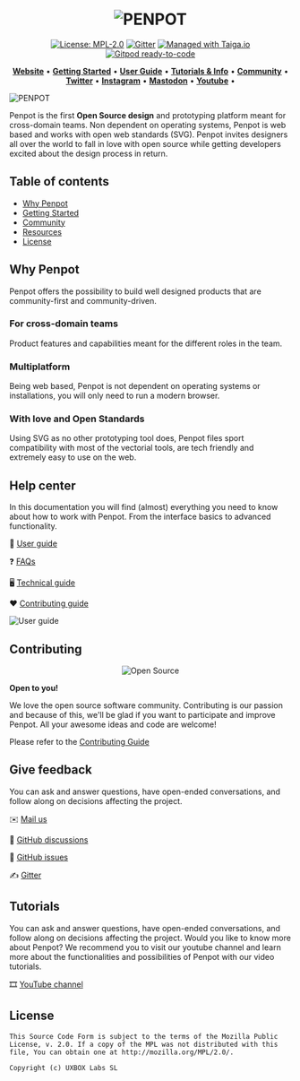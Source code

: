 
[uri_license]: https://www.mozilla.org/en-US/MPL/2.0
[uri_license_image]: https://img.shields.io/badge/MPL-2.0-blue.svg

<h1 align="center">
  <br>
  <img src="https://penpot.app/images/readme/readme-logo.jpg" alt="PENPOT">
</h1>

<p align="center"><a href="https://www.mozilla.org/en-US/MPL/2.0" rel="nofollow"><img src="https://camo.githubusercontent.com/3fcf3d6b678ea15fde3cf7d6af0e242160366282d62a7c182d83a50bfee3f45e/68747470733a2f2f696d672e736869656c64732e696f2f62616467652f4d504c2d322e302d626c75652e737667" alt="License: MPL-2.0" data-canonical-src="https://img.shields.io/badge/MPL-2.0-blue.svg" style="max-width:100%;"></a>
<a href="https://gitter.im/penpot/community" rel="nofollow"><img src="https://camo.githubusercontent.com/5b0aecb33434f82a7b158eab7247544235ada0cf7eeb9ce8e52562dd67f614b7/68747470733a2f2f6261646765732e6769747465722e696d2f736572656e6f2d78797a2f636f6d6d756e6974792e737667" alt="Gitter" data-canonical-src="https://badges.gitter.im/sereno-xyz/community.svg" style="max-width:100%;"></a>
<a href="https://tree.taiga.io/project/penpot/" title="Managed with Taiga.io" rel="nofollow"><img src="https://camo.githubusercontent.com/4a1d1112f0272e3393b1e8da312ff4435418e9e2eb4c0964881e3680f90a653c/68747470733a2f2f696d672e736869656c64732e696f2f62616467652f6d616e61676564253230776974682d54414947412e696f2d3730396631342e737667" alt="Managed with Taiga.io" data-canonical-src="https://img.shields.io/badge/managed%20with-TAIGA.io-709f14.svg" style="max-width:100%;"></a>
<a href="https://gitpod.io/#https://github.com/penpot/penpot" rel="nofollow"><img src="https://camo.githubusercontent.com/daadb4894128d1e19b72d80236f5959f1f2b47f9fe081373f3246131f0189f6c/68747470733a2f2f696d672e736869656c64732e696f2f62616467652f476974706f642d72656164792d2d746f2d2d636f64652d626c75653f6c6f676f3d676974706f64" alt="Gitpod ready-to-code" data-canonical-src="https://img.shields.io/badge/Gitpod-ready--to--code-blue?logo=gitpod" style="max-width:100%;"></a></p>

<p align="center">
    <a href="https://penpot.app/"><b>Website</b></a> •
    <a href="https://help.penpot.app/technical-guide/getting-started/"><b>Getting Started</b></a> •
    <a href="https://help.penpot.app/user-guide/"><b>User Guide</b></a> •
    <a href="https://help.penpot.app/user-guide/introduction/info/"><b>Tutorials & Info</b></a> •
    <a href="https://community.penpot.app/"><b>Community</b></a> •
    <a href="https://twitter.com/penpotapp"><b>Twitter</b></a> •
    <a href="https://instagram.com/penpot.app"><b>Instagram</b></a> •
    <a href="https://fosstodon.org/@penpot/"><b>Mastodon</b></a> •
    <a href="https://www.youtube.com/channel/UCAqS8G72uv9P5HG1IfgnQ9g"><b>Youtube</b></a> •
</p>

![PENPOT](https://penpot.app/images/readme/home-ui.jpg)


Penpot is the first **Open Source design** and prototyping platform meant for cross-domain teams. Non dependent on operating systems, Penpot is web based and works with open web standards (SVG). Penpot invites designers all over the world to fall in love with open source while getting developers excited about the design process in return.

## Table of contents ##

- [Why Penpot](#why-penpot)
- [Getting Started](#getting-started)
- [Community](#community)
- [Resources](#resources)
- [License](#license)

## Why Penpot ##

Penpot offers the possibility to build well designed products that are community-first and community-driven.

### For cross-domain teams ###
Product features and capabilities meant for the different roles in the team. 

### Multiplatform ###
Being web based, Penpot is not dependent on operating systems or installations, you will only need to run a modern browser. 

### With love and Open Standards ###
Using SVG as no other prototyping tool does, Penpot files sport compatibility with most of the vectorial tools, are tech friendly and extremely easy to use on the web.


## Help center ##

In this documentation you will find (almost) everything you need to know about how to work with Penpot. From the interface basics to advanced functionality.

📖 [User guide](https://help.penpot.app/user-guide/)

❓ [FAQs](https://help.penpot.app/faqs/)

🖥️ [Technical guide](https://help.penpot.app/technical-guide/)

❤️ [Contributing guide](https://help.penpot.app/contributing-guide/)

![User guide](https://penpot.app/images/readme/help-center.jpg)

## Contributing ##

<p align="center">
  <img src="https://penpot.app/images/open-source.png" alt="Open Source">
</p>

**Open to you!**

We love the open source software community. Contributing is our
passion and because of this, we'll be glad if you want to participate
and improve Penpot. All your awesome ideas and code are welcome!

Please refer to the [Contributing Guide](./CONTRIBUTING.md)

## Give feedback ##

You can ask and answer questions, have open-ended conversations, and follow along on decisions affecting the project.

✉️ [Mail us](mailto:info@penpot.app)

💬 [GitHub discussions](https://github.com/penpot/penpot/discussions)

🐞 [GitHub issues](https://github.com/penpot/penpot/issues)

✍️️ [Gitter](https://gitter.im/penpot/community)

## Tutorials ##

You can ask and answer questions, have open-ended conversations, and follow along on decisions affecting the project.
Would you like to know more about Penpot? We recommend you to visit our youtube channel and learn more about the functionalities and possibilities of Penpot with our video tutorials.

🎞️ [YouTube channel](https://www.youtube.com/channel/UCAqS8G72uv9P5HG1IfgnQ9g)

## License ##

```
This Source Code Form is subject to the terms of the Mozilla Public
License, v. 2.0. If a copy of the MPL was not distributed with this
file, You can obtain one at http://mozilla.org/MPL/2.0/.

Copyright (c) UXBOX Labs SL
```
